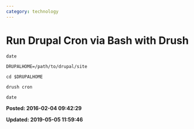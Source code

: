 ```yaml
---
category: technology
---
```

# Run Drupal Cron via Bash with Drush

```
date

DRUPALHOME=/path/to/drupal/site

cd $DRUPALHOME

drush cron

date
```

**Posted: 2016-02-04 09:42:29** 

**Updated: 2019-05-05 11:59:46** 

